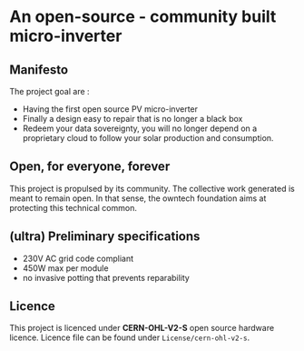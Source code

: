 # An open-source - community built micro-inverter

## Manifesto 

The project goal are : 

- Having the first open source PV micro-inverter
- Finally a design easy to repair that is no longer a black box
- Redeem your data sovereignty, you will no longer depend on a proprietary cloud to follow your solar production and consumption. 

## Open, for everyone, forever

This project is propulsed by its community. 
The collective work generated is meant to remain open. 
In that sense, the owntech foundation aims at protecting this technical common.

## (ultra) Preliminary specifications

- 230V AC grid code compliant
- 450W max per module
- no invasive potting that prevents reparability

## Licence 

This project is licenced under **CERN-OHL-V2-S** open source hardware licence. Licence file can be found under `License/cern-ohl-v2-s`. 
 



